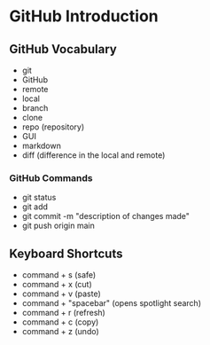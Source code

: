 # GitHub Introduction

## GitHub Vocabulary
- git
- GitHub
- remote
- local
- branch
- clone
- repo (repository)
- GUI
- markdown
- diff (difference in the local and remote)

### GitHub Commands 
- git status 
- git add <filename>
- git commit -m "description of changes made"
- git push origin main

## Keyboard Shortcuts 
- command + s (safe)
- command + x (cut)
- command + v (paste)
- command + "spacebar" (opens spotlight search)
- command + r (refresh)
- command + c (copy)
- command + z (undo)